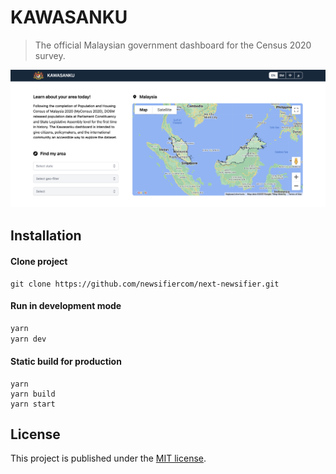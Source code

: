 # KAWASANKU
> The official Malaysian government dashboard for the Census 2020 survey.

![Screenshot of KAWASANKU homepage](/public/static/dashboard.png)

## Installation

#### Clone project
```
git clone https://github.com/newsifiercom/next-newsifier.git
```

#### Run in development mode
```bash
yarn
yarn dev
```

#### Static build for production
```
yarn
yarn build
yarn start
```

## License
  
This project is published under the [MIT license](https://github.com/dosm-malaysia/kawasanku/blob/main/LICENSE.md).
